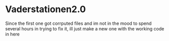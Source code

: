 # Vaderstationen2.0
Since the first one got corrputed files and im not in the mood to spend several hours in trying to fix it, ill just make a new one with the working code in here
